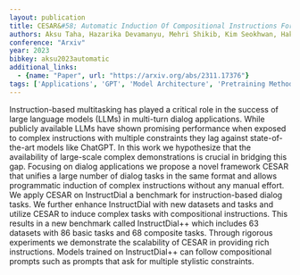 ```yaml
---
layout: publication
title: CESAR&#58; Automatic Induction Of Compositional Instructions For Multi-turn Dialogs
authors: Aksu Taha, Hazarika Devamanyu, Mehri Shikib, Kim Seokhwan, Hakkani-tür Dilek, Liu Yang, Namazifar Mahdi
conference: "Arxiv"
year: 2023
bibkey: aksu2023automatic
additional_links:
  - {name: "Paper", url: "https://arxiv.org/abs/2311.17376"}
tags: ['Applications', 'GPT', 'Model Architecture', 'Pretraining Methods', 'Prompting', 'Tools']
---
```

Instruction-based multitasking has played a critical role in the success of large language models (LLMs) in multi-turn dialog applications. While publicly available LLMs have shown promising performance when exposed to complex instructions with multiple constraints they lag against state-of-the-art models like ChatGPT. In this work we hypothesize that the availability of large-scale complex demonstrations is crucial in bridging this gap. Focusing on dialog applications we propose a novel framework CESAR that unifies a large number of dialog tasks in the same format and allows programmatic induction of complex instructions without any manual effort. We apply CESAR on InstructDial a benchmark for instruction-based dialog tasks. We further enhance InstructDial with new datasets and tasks and utilize CESAR to induce complex tasks with compositional instructions. This results in a new benchmark called InstructDial++ which includes 63 datasets with 86 basic tasks and 68 composite tasks. Through rigorous experiments we demonstrate the scalability of CESAR in providing rich instructions. Models trained on InstructDial++ can follow compositional prompts such as prompts that ask for multiple stylistic constraints.
